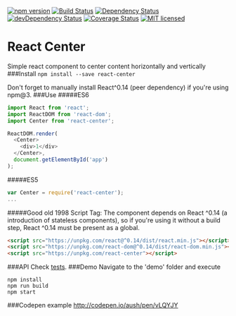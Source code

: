 [![npm version](https://img.shields.io/npm/v/react-center.svg?style=flat-square)](https://www.npmjs.com/package/react-center) [![Build Status](https://img.shields.io/travis/aush/react-center.svg?style=flat-square)](https://travis-ci.org/aush/react-center) [![Dependency Status](https://img.shields.io/david/aush/react-center.svg?style=flat-square)](https://david-dm.org/aush/react-center) [![devDependency Status](https://img.shields.io/david/dev/aush/react-center.svg?style=flat-square)](https://david-dm.org/aush/react-center#info=devDependencies) [![Coverage Status](https://img.shields.io/coveralls/aush/react-center.svg?style=flat-square)](https://coveralls.io/github/aush/react-center?branch=master) [![MIT licensed](https://img.shields.io/badge/license-MIT-blue.svg?style=flat-square)](https://raw.githubusercontent.com/aush/react-center/master/LICENSE)

# React Center
Simple react component to center content horizontally and vertically
###Install
`npm install --save react-center`

Don't forget to manually install React^0.14 (peer dependency) if you're using npm@3.
###Use
#####ES6
```javascript
import React from 'react';
import ReactDOM from 'react-dom';
import Center from 'react-center';

ReactDOM.render(
  <Center>
    <div>1</div>
  </Center>,
  document.getElementById('app')
);
```
#####ES5
```javascript
var Center = require('react-center');
...
```
#####Good old 1998 Script Tag:
The component depends on React ^0.14 (a introduction of stateless components), so if you're using it without a build step, React ^0.14 must be present as a global.
````html
<script src="https://unpkg.com/react@^0.14/dist/react.min.js"></script>
<script src="https://unpkg.com/react-dom@^0.14/dist/react-dom.min.js"></script>
<script src="https://unpkg.com/react-center"></script>
````
###API
Check [tests](/test/center.spec.js).
###Demo
Navigate to the 'demo' folder and execute
```
npm install
npm run build
npm start
```
###Codepen example
http://codepen.io/aush/pen/vLQYJY
